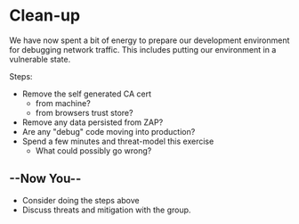 # Clean-up

We have now spent a bit of energy to prepare our development environment for debugging network traffic. This includes putting our environment in a vulnerable state. 


Steps:

* Remove the self generated CA cert
  * from machine?
  * from browsers trust store?
* Remove any data persisted from ZAP?
* Are any "debug" code moving into production?
* Spend a few minutes and threat-model this exercise
  * What could possibly go wrong?
  
## --Now You--

* Consider doing the steps above
* Discuss threats and mitigation with the group.

